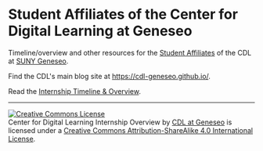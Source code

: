 # Student Affiliates of the Center for Digital Learning at Geneseo

Timeline/overview and other resources for the [Student Affiliates](https://www.geneseo.edu/cdl/student-affiliates) of the CDL at [SUNY Geneseo](https://geneseo.edu/).

Find the CDL's main blog site at https://cdl-geneseo.github.io/.

Read the [Internship Timeline & Overview](InternshipOverview.md).

-----

<a rel="license" href="http://creativecommons.org/licenses/by-sa/4.0/"><img alt="Creative Commons License" style="border-width:0" src="https://i.creativecommons.org/l/by-sa/4.0/88x31.png" /></a><br /><span xmlns:dct="http://purl.org/dc/terms/" property="dct:title">Center for Digital Learning Internship Overview</span> by <a xmlns:cc="http://creativecommons.org/ns#" href="https://github.com/cdl-geneseo/student-affiliates" property="cc:attributionName" rel="cc:attributionURL">CDL at Geneseo</a> is licensed under a <a rel="license" href="http://creativecommons.org/licenses/by-sa/4.0/">Creative Commons Attribution-ShareAlike 4.0 International License</a>.

